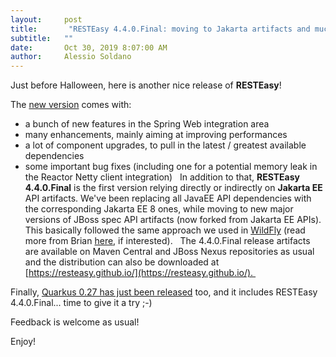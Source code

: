 ```yaml
---
layout:     post
title:       "RESTEasy 4.4.0.Final: moving to Jakarta artifacts and much more"
subtitle:   ""
date:       Oct 30, 2019 8:07:00 AM
author:     Alessio Soldano
---
```

Just before Halloween, here is another nice release of **RESTEasy**!

The [new version](https://issues.redhat.com/secure/ReleaseNote.jspa?projectId=12310560&amp;version=12342767&amp;styleName=Text) comes with:

*   a bunch of new features in the Spring Web integration area
*   many enhancements, mainly aiming at improving performances
*   a lot of component upgrades, to pull in the latest / greatest available dependencies
*   some important bug fixes (including one for a potential memory leak in the Reactor Netty client integration)
 
In addition to that, **RESTEasy 4.4.0.Final** is the first version relying directly or indirectly on **Jakarta EE** API artifacts. We&#39;ve been replacing all JavaEE API dependencies with the corresponding Jakarta EE 8 ones, while moving to new major versions of JBoss spec API artifacts (now forked from Jakarta EE APIs). This basically followed the same approach we used in [WildFly](https://wildfly.org/) (read more from Brian [here](https://wildfly.org/news/2019/10/03/WildFly18-Final-Released/#alignment), if interested).
 
The 4.4.0.Final release artifacts are available on Maven Central and JBoss Nexus repositories as usual and the distribution can also be downloaded at [https://resteasy.github.io/](https://resteasy.github.io/). 

Finally, [Quarkus 0.27 has just been released](https://quarkus.io/blog/quarkus-0-27-0-released/) too, and it includes RESTEasy 4.4.0.Final... time to give it a try ;-)

Feedback is welcome as usual!

Enjoy!




                    




                    

                    


                
